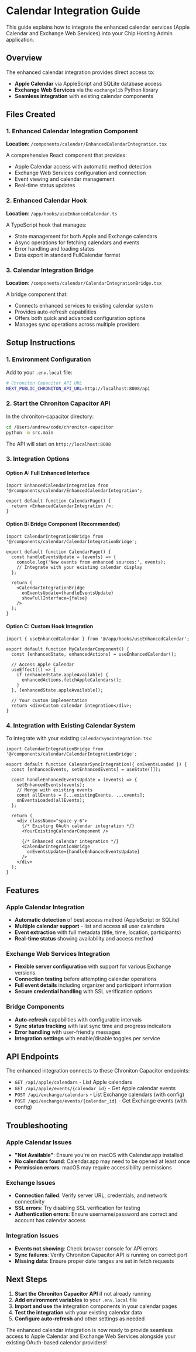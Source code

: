 # Calendar Integration Guide

This guide explains how to integrate the enhanced calendar services (Apple Calendar and Exchange Web Services) into your Chip Hosting Admin application.

## Overview

The enhanced calendar integration provides direct access to:
- **Apple Calendar** via AppleScript and SQLite database access
- **Exchange Web Services** via the `exchangelib` Python library
- **Seamless integration** with existing calendar components

## Files Created

### 1. Enhanced Calendar Integration Component
**Location**: `/components/calendar/EnhancedCalendarIntegration.tsx`

A comprehensive React component that provides:
- Apple Calendar access with automatic method detection
- Exchange Web Services configuration and connection
- Event viewing and calendar management
- Real-time status updates

### 2. Enhanced Calendar Hook
**Location**: `/app/hooks/useEnhancedCalendar.ts`

A TypeScript hook that manages:
- State management for both Apple and Exchange calendars
- Async operations for fetching calendars and events
- Error handling and loading states
- Data export in standard FullCalendar format

### 3. Calendar Integration Bridge
**Location**: `/components/calendar/CalendarIntegrationBridge.tsx`

A bridge component that:
- Connects enhanced services to existing calendar system
- Provides auto-refresh capabilities
- Offers both quick and advanced configuration options
- Manages sync operations across multiple providers

## Setup Instructions

### 1. Environment Configuration

Add to your `.env.local` file:

```bash
# Chroniton Capacitor API URL
NEXT_PUBLIC_CHRONITON_API_URL=http://localhost:8008/api
```

### 2. Start the Chroniton Capacitor API

In the chroniton-capacitor directory:

```bash
cd /Users/andrew/code/chroniton-capacitor
python -m src.main
```

The API will start on `http://localhost:8008`

### 3. Integration Options

#### Option A: Full Enhanced Interface

```tsx
import EnhancedCalendarIntegration from '@/components/calendar/EnhancedCalendarIntegration';

export default function CalendarPage() {
  return <EnhancedCalendarIntegration />;
}
```

#### Option B: Bridge Component (Recommended)

```tsx
import CalendarIntegrationBridge from '@/components/calendar/CalendarIntegrationBridge';

export default function CalendarPage() {
  const handleEventsUpdate = (events) => {
    console.log('New events from enhanced sources:', events);
    // Integrate with your existing calendar display
  };

  return (
    <CalendarIntegrationBridge 
      onEventsUpdate={handleEventsUpdate}
      showFullInterface={false}
    />
  );
}
```

#### Option C: Custom Hook Integration

```tsx
import { useEnhancedCalendar } from '@/app/hooks/useEnhancedCalendar';

export default function MyCalendarComponent() {
  const [enhancedState, enhancedActions] = useEnhancedCalendar();

  // Access Apple Calendar
  useEffect(() => {
    if (enhancedState.appleAvailable) {
      enhancedActions.fetchAppleCalendars();
    }
  }, [enhancedState.appleAvailable]);

  // Your custom implementation
  return <div>Custom calendar integration</div>;
}
```

### 4. Integration with Existing Calendar System

To integrate with your existing `CalendarSyncIntegration.tsx`:

```tsx
import CalendarIntegrationBridge from '@/components/calendar/CalendarIntegrationBridge';

export default function CalendarSyncIntegration({ onEventsLoaded }) {
  const [enhancedEvents, setEnhancedEvents] = useState([]);

  const handleEnhancedEventsUpdate = (events) => {
    setEnhancedEvents(events);
    // Merge with existing events
    const allEvents = [...existingEvents, ...events];
    onEventsLoaded(allEvents);
  };

  return (
    <div className="space-y-6">
      {/* Existing OAuth calendar integration */}
      <YourExistingCalendarComponent />
      
      {/* Enhanced calendar integration */}
      <CalendarIntegrationBridge 
        onEventsUpdate={handleEnhancedEventsUpdate}
      />
    </div>
  );
}
```

## Features

### Apple Calendar Integration
- **Automatic detection** of best access method (AppleScript or SQLite)
- **Multiple calendar support** - list and access all user calendars
- **Event extraction** with full metadata (title, time, location, participants)
- **Real-time status** showing availability and access method

### Exchange Web Services Integration
- **Flexible server configuration** with support for various Exchange versions
- **Connection testing** before attempting calendar operations
- **Full event details** including organizer and participant information
- **Secure credential handling** with SSL verification options

### Bridge Components
- **Auto-refresh** capabilities with configurable intervals
- **Sync status tracking** with last sync time and progress indicators
- **Error handling** with user-friendly messages
- **Integration settings** with enable/disable toggles per service

## API Endpoints

The enhanced integration connects to these Chroniton Capacitor endpoints:

- `GET /api/apple/calendars` - List Apple calendars
- `GET /api/apple/events/{calendar_id}` - Get Apple calendar events
- `POST /api/exchange/calendars` - List Exchange calendars (with config)
- `POST /api/exchange/events/{calendar_id}` - Get Exchange events (with config)

## Troubleshooting

### Apple Calendar Issues
- **"Not Available"**: Ensure you're on macOS with Calendar.app installed
- **No calendars found**: Calendar.app may need to be opened at least once
- **Permission errors**: macOS may require accessibility permissions

### Exchange Issues  
- **Connection failed**: Verify server URL, credentials, and network connectivity
- **SSL errors**: Try disabling SSL verification for testing
- **Authentication errors**: Ensure username/password are correct and account has calendar access

### Integration Issues
- **Events not showing**: Check browser console for API errors
- **Sync failures**: Verify Chroniton Capacitor API is running on correct port
- **Missing data**: Ensure proper date ranges are set in fetch requests

## Next Steps

1. **Start the Chroniton Capacitor API** if not already running
2. **Add environment variables** to your `.env.local` file  
3. **Import and use** the integration components in your calendar pages
4. **Test the integration** with your existing calendar data
5. **Configure auto-refresh** and other settings as needed

The enhanced calendar integration is now ready to provide seamless access to Apple Calendar and Exchange Web Services alongside your existing OAuth-based calendar providers!